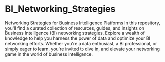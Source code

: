 # BI_Networking_Strategies
Networking Strategies for Business Intelligence Platforms
In this repository, you'll find a curated collection of resources, guides, and insights on Business Intelligence (BI) networking strategies. Explore a wealth of knowledge to help you harness the power of data and optimize your BI networking efforts. Whether you're a data enthusiast, a BI professional, or simply eager to learn, you're invited to dive in,  and elevate your networking game in the world of business intelligence.
